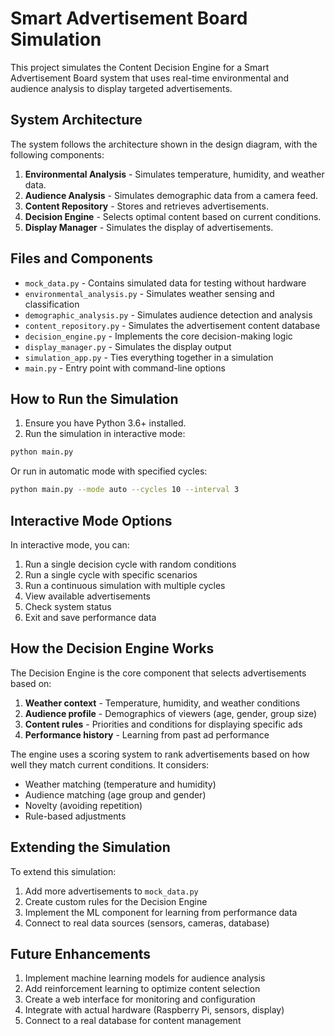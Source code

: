 # Smart Advertisement Board Simulation

This project simulates the Content Decision Engine for a Smart Advertisement Board system that uses real-time environmental and audience analysis to display targeted advertisements.

## System Architecture

The system follows the architecture shown in the design diagram, with the following components:

1. **Environmental Analysis** - Simulates temperature, humidity, and weather data.
2. **Audience Analysis** - Simulates demographic data from a camera feed.
3. **Content Repository** - Stores and retrieves advertisements.
4. **Decision Engine** - Selects optimal content based on current conditions.
5. **Display Manager** - Simulates the display of advertisements.

## Files and Components

- `mock_data.py` - Contains simulated data for testing without hardware
- `environmental_analysis.py` - Simulates weather sensing and classification
- `demographic_analysis.py` - Simulates audience detection and analysis
- `content_repository.py` - Simulates the advertisement content database
- `decision_engine.py` - Implements the core decision-making logic
- `display_manager.py` - Simulates the display output
- `simulation_app.py` - Ties everything together in a simulation
- `main.py` - Entry point with command-line options

## How to Run the Simulation

1. Ensure you have Python 3.6+ installed.
2. Run the simulation in interactive mode:

```bash
python main.py
```

Or run in automatic mode with specified cycles:

```bash
python main.py --mode auto --cycles 10 --interval 3
```

## Interactive Mode Options

In interactive mode, you can:

1. Run a single decision cycle with random conditions
2. Run a single cycle with specific scenarios
3. Run a continuous simulation with multiple cycles
4. View available advertisements
5. Check system status
6. Exit and save performance data

## How the Decision Engine Works

The Decision Engine is the core component that selects advertisements based on:

1. **Weather context** - Temperature, humidity, and weather conditions
2. **Audience profile** - Demographics of viewers (age, gender, group size)
3. **Content rules** - Priorities and conditions for displaying specific ads
4. **Performance history** - Learning from past ad performance

The engine uses a scoring system to rank advertisements based on how well they match current conditions. It considers:

- Weather matching (temperature and humidity)
- Audience matching (age group and gender)
- Novelty (avoiding repetition)
- Rule-based adjustments

## Extending the Simulation

To extend this simulation:

1. Add more advertisements to `mock_data.py`
2. Create custom rules for the Decision Engine
3. Implement the ML component for learning from performance data
4. Connect to real data sources (sensors, cameras, database)

## Future Enhancements

1. Implement machine learning models for audience analysis
2. Add reinforcement learning to optimize content selection
3. Create a web interface for monitoring and configuration
4. Integrate with actual hardware (Raspberry Pi, sensors, display)
5. Connect to a real database for content management
